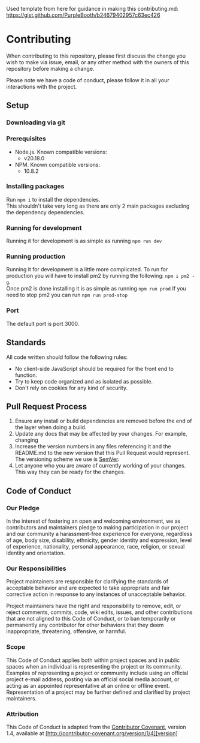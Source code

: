 Used template from here for guidance in making this contributing.md: https://gist.github.com/PurpleBooth/b24679402957c63ec426

# Contributing

When contributing to this repository, please first discuss the change you wish to make via issue,
email, or any other method with the owners of this repository before making a change. 

Please note we have a code of conduct, please follow it in all your interactions with the project.

## Setup
### Downloading via git

### Prerequisites
- Node.js. Known compatible versions:
    - v20.18.0
- NPM. Known compatible versions: 
    - 10.8.2

### Installing packages
Run ```npm i``` to install the dependencies.  
This shouldn't take very long as there are only 2 main packages excluding the dependency dependencies.

### Running for development
Running it for development is as simple as running ```npm run dev```

### Running production
Running it for development is a little more complicated.
To run for production you will have to install pm2 by running the following: ```npm i pm2 -g```.  
Once pm2 is done installing it is as simple as running ```npm run prod```
If you need to stop pm2 you can run ```npm run prod-stop``` 

### Port
The default port is port 3000.

## Standards
All code written should follow the following rules:
- No client-side JavaScript should be required for the front end to function.
- Try to keep code organized and as isolated as possible.
- Don't rely on cookies for any kind of security.

## Pull Request Process

1. Ensure any install or build dependencies are removed before the end of the layer when doing a 
   build.
2. Update any docs that may be affected by your changes. For example, changing 
3. Increase the version numbers in any files referencing it and the README.md to the new version that this
   Pull Request would represent. The versioning scheme we use is [SemVer](http://semver.org/).
4. Let anyone who you are aware of currently working of your changes. This way they can be ready for the changes.

## Code of Conduct

### Our Pledge

In the interest of fostering an open and welcoming environment, we as
contributors and maintainers pledge to making participation in our project and
our community a harassment-free experience for everyone, regardless of age, body
size, disability, ethnicity, gender identity and expression, level of experience,
nationality, personal appearance, race, religion, or sexual identity and
orientation.

### Our Responsibilities

Project maintainers are responsible for clarifying the standards of acceptable
behavior and are expected to take appropriate and fair corrective action in
response to any instances of unacceptable behavior.

Project maintainers have the right and responsibility to remove, edit, or
reject comments, commits, code, wiki edits, issues, and other contributions
that are not aligned to this Code of Conduct, or to ban temporarily or
permanently any contributor for other behaviors that they deem inappropriate,
threatening, offensive, or harmful.

### Scope

This Code of Conduct applies both within project spaces and in public spaces
when an individual is representing the project or its community. Examples of
representing a project or community include using an official project e-mail
address, posting via an official social media account, or acting as an appointed
representative at an online or offline event. Representation of a project may be
further defined and clarified by project maintainers.

### Attribution

This Code of Conduct is adapted from the [Contributor Covenant][homepage], version 1.4,
available at [http://contributor-covenant.org/version/1/4][version]

[homepage]: http://contributor-covenant.org
[version]: http://contributor-covenant.org/version/1/4/